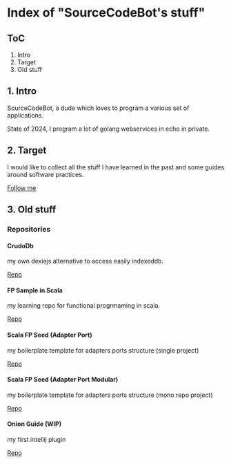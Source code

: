 # Index of "SourceCodeBot's stuff"

## ToC

1. Intro
2. Target
3. Old stuff

## 1. Intro

SourceCodeBot, a dude which loves to program a various set of applications.

State of 2024, I program a lot of golang webservices in echo in private.

## 2. Target

I would like to collect all the stuff I have learned in the past and some guides around software practices.

[Follow me](./docs/root.md)

## 3. Old stuff

### Repositories

#### CrudoDb

my own dexiejs alternative to access easily indexeddb.

[Repo](https://github.com/SourceCodeBot/crudodb)

#### FP Sample in Scala

my learning repo for functional progrmaming in scala.

[Repo](https://github.com/SourceCodeBot/scala-fp-sample)

#### Scala FP Seed (Adapter Port)

my boilerplate template for adapters ports structure (single project)

[Repo](https://github.com/SourceCodeBot/scala-adapter-port-seed.g8)

#### Scala FP Seed (Adapter Port Modular)

my boilerplate template for adapters ports structure (mono repo project)

[Repo](https://github.com/SourceCodeBot/scala-adapter-port-modular-seed.g8)

#### Onion Guide (WIP)

my first intellij plugin

[Repo](https://github.com/SourceCodeBot-inc/onion-guide)
